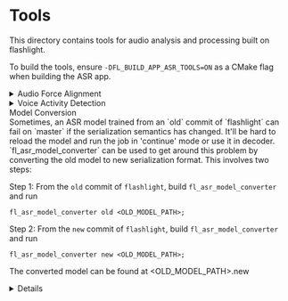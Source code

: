 # Tools

This directory contains tools for audio analysis and processing built on flashlight.

To build the tools, ensure `-DFL_BUILD_APP_ASR_TOOLS=ON` as a CMake flag when building the ASR app.

<details>
<summary>Audio Force Alignment</summary>

See the [`alignment` readme](https://github.com/jacobkahn/flashlight/tree/export-D25647716/flashlight/app/asr/tools/alignment) for documentation.
</details>

<details>
<summary>Voice Activity Detection</summary>

## Voice Activity Detection with CTC + an n-gram Language Model
`VoiceActivityDetection-CTC` contains a simple pipeline that supports a CTC-trained acoustic model trained with Flashlight and n-gram language model in an accepted binary format (see the [decoder documentation](https://github.com/facebookresearch/flashlight/blob/master/flashlight/app/asr/README.md#beam-search-decoder) for more).

### Using the Pipeline
Build the tool with `make fl_asr_voice_activity_detection_ctc -j$(nproc)`.

#### Input List File
First, create an input list file containing the audio data. The list file should exactly follow the standard wav2letter [list input format for training](https://github.com/facebookresearch/flashlight/blob/master/flashlight/app/asr/README.md#audio-and-transcriptions-data), but the transcriptions column should be empty. For instance:
```
// Example input file

[~/speech/data] head analyze.lst
train001 /tmp/000000000.flac 100.03
train002 /tmp/000000001.flac 360.57
train003 /tmp/000000002.flac 123.53
train004 /tmp/000000003.flac 999.99
...
...
```

#### Running
Run the binary:
```
[path to binary]/fl_asr_voice_activity_detection_ctc \
    --am [path to model] \
    --lm [path to language model] \
    --test [path to list file] \
    --lexicon [path to lexicon file] \
    --maxload -1 \
    --datadir= \
    --tokens [path to tokens file] \
    --outpath [output directory]
```

The script outputs four files named by each input sample ID in the directory specified by outpath:
1. A `.vad` file containing chunk-level probabilities of non-speech based on the probability of silence. These are assigned for each chunk of output; for a model trained with a stride of 1, these will be each frame (10 ms), but for a model with a stride of 8, these will be (80 ms) chunks.
2. An `.sts` file containing the perplexity the predicted sequence based on a specified input in addition to the percentage of the audio containing speech based on the passed `--vadthreshold`.
3. A `.tsc` file containing the most likely token-level transcription of given audio based on the acoustic model output only.
4. A `.fwt` file containing frame or chunk-level token emissions based on the most-likely token emitted for each sample.

### Acoustic Models for Audio Analysis

Below are baseline models usable with the tool, although any model/lexicon/token set can be used..

| File | Dataset | Dev Set | Criterion | Architecture | Lexicon | Tokens |
| - | - | - | - | - | - | - |
| [baseline_dev-other](https://dl.fbaipublicfiles.com/wav2letter/audio_analysis/tds_ctc/model.bin) | LibriSpeech | dev-other | CTC | [Archfile](https://dl.fbaipublicfiles.com/wav2letter/audio_analysis/tds_ctc/arch.txt) | [Lexicon](https://dl.fbaipublicfiles.com/wav2letter/audio_analysis/tds_ctc/dict.lst) | [Tokens](https://dl.fbaipublicfiles.com/wav2letter/audio_analysis/tds_ctc/tokens.lst) |

</details>
<summary>Model Conversion</summary>
Sometimes, an ASR model trained  from an `old` commit of `flashlight` can fail on `master` if the serialization semantics has changed. It'll be hard to reload the model and run the job in 'continue' mode or use it in decoder. `fl_asr_model_converter` can be used to get around this problem by converting the old model to new serialization format. This involves two steps:

Step 1:
From the `old` commit of `flashlight`, build `fl_asr_model_converter` and run
```
fl_asr_model_converter old <OLD_MODEL_PATH>;
```

Step 2:
From the `new` commit of `flashlight`, build `fl_asr_model_converter` and run
```
fl_asr_model_converter new <OLD_MODEL_PATH>;
```

The converted model can be found at <OLD_MODEL_PATH>.new
<details>
